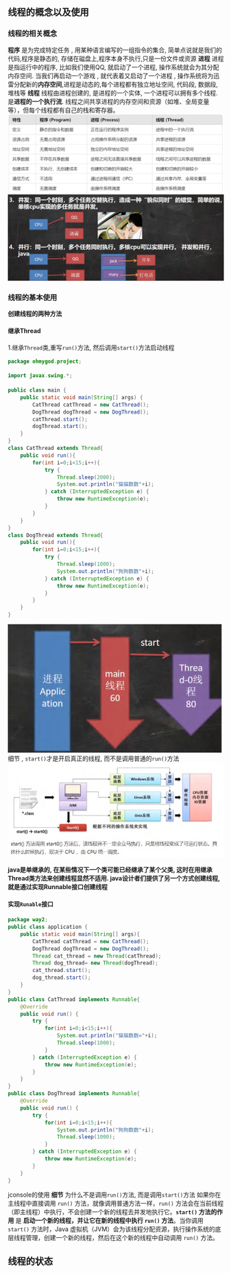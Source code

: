## 线程的概念以及使用
### 线程的相关概念
**程序**
是为完成特定任务 , 用某种语言编写的一组指令的集合, 简单点说就是我们的代码,程序是静态的, 存储在磁盘上,程序本身不执行,只是一份文件或资源
**进程**
进程是指运行中的程序, 比如我们使用QQ, 就启动了一个进程, 操作系统就会为其分配内存空间. 当我们再启动一个游戏 , 就代表着又启动了一个进程 , 操作系统将为迅雷分配新的**内存空间**,进程是动态的,每个进程都有独立地址空间, 代码段, 数据段, 堆栈等
**线程**
线程由进程创建的, 是进程的一个实体, 一个进程可以拥有多个线程. 是**进程的一个执行流**. 线程之间共享进程的内存空间和资源（如堆、全局变量等），但每个线程都有自己的栈和寄存器。
![](assest/{42694F5C-77A1-4275-8054-BC1D12A4204F}.png)
![](assest/Pasted%20image%2020240926204318.png)
### 线程的基本使用
**创建线程的两种方法**
#### 继承Thread
1.继承`Thread`类,重写`run()`方法, 然后调用`start()`方法启动线程
```java
package ohmygod.project;  
  
import javax.swing.*;  
  
public class main {  
    public static void main(String[] args) {  
        CatThread catThread = new CatThread();  
        DogThread dogThread = new DogThread();  
        catThread.start();  
        dogThread.start();  
    }  
}  
class CatThread extends Thread{  
    public void run(){  
        for(int i=0;i<15;i++){  
            try {  
                Thread.sleep(2000);  
                System.out.println("猫猫数数"+i);  
            } catch (InterruptedException e) {  
                throw new RuntimeException(e);  
            }  
        }  
    }  
}  
class DogThread extends Thread{  
    public void run(){  
        for(int i=0;i<15;i++){  
            try {  
                Thread.sleep(1000);  
                System.out.println("狗狗数数"+i);  
            } catch (InterruptedException e) {  
                throw new RuntimeException(e);  
            }  
        }  
    }  
}
```

![](assest/{2452B167-2D8D-43CA-9F12-4C0D213B3F95}.png)
细节 , `start()`才是开启真正的线程, 而不是调用普通的`run()`方法
![](assest/Pasted%20image%2020240927194805.png)

**java是单继承的, 在某些情况下一个类可能已经继承了某个父类, 这时在用继承Thread类方法来创建线程显然不适用. java设计者们提供了另一个方式创建线程, 就是通过实现Runnable接口创建线程**
#### 实现`Runable`接口
```java
package way2;  
public class application {  
    public static void main(String[] args){  
        CatThread catThread = new CatThread();  
        DogThread dogThread = new DogThread();  
        Thread cat_thread = new Thread(catThread);  
        Thread dog_thread= new Thread(dogThread);  
        cat_thread.start();  
        dog_thread.start();  
    }  
}
public class CatThread implements Runnable{  
    @Override  
    public void run() {  
        try {  
            for(int i=0;i<15;i++){  
                System.out.println("猫猫数数="+i);  
                Thread.sleep(1000);  
            }  
        } catch (InterruptedException e) {  
            throw new RuntimeException(e);  
        }  
    }  
}
public class DogThread implements Runnable{  
    @Override  
    public void run() {  
        try {  
            for(int i=0;i<15;i++){  
                System.out.println("狗狗数数"+i);  
                Thread.sleep(1000);  
            }  
        } catch (InterruptedException e) {  
            throw new RuntimeException(e);  
        }  
    }  
}
```
jconsole的使用
**细节**
为什么不是调用`run()`方法, 而是调用`start()`方法
如果你在主线程中直接调用 `run()` 方法，就像调用普通方法一样，`run()` 方法会在当前线程（即主线程）中执行，不会创建一个新的线程去并发地执行它。**`start()` 方法的作用** 是 **启动一个新的线程，并让它在新的线程中执行 `run()` 方法**。当你调用 `start()` 方法时，Java 虚拟机（JVM）会为该线程分配资源，执行操作系统的底层线程管理，创建一个新的线程，然后在这个新的线程中自动调用 `run()` 方法。
## 线程的状态
## 